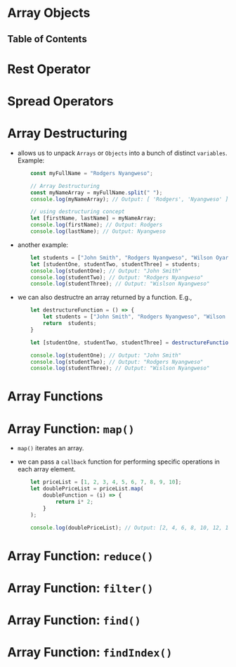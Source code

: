 # Array Objects

## Table of Contents

# Rest Operator 

# Spread Operators


# Array Destructuring
* allows us to unpack `Arrays` or `Objects` into a bunch of distinct `variables`. Example:

    ```js
        const myFullName = "Rodgers Nyangweso";

        // Array Destructuring
        const myNameArray = myFullName.split(" ");
        console.log(myNameArray); // Output: [ 'Rodgers', 'Nyangweso' ]

        // using destructuring concept
        let [firstName, lastName] = myNameArray;
        console.log(firstName); // Output: Rodgers
        console.log(lastName); // Output: Nyangweso
    ```
* another example:
    ```js
        let students = ["John Smith", "Rodgers Nyangweso", "Wilson Oyares"];
        let [studentOne, studentTwo, studentThree] = students;
        console.log(studentOne); // Output: "John Smith"
        console.log(studentTwo); // Output: "Rodgers Nyangweso"
        console.log(studentThree); // Output: "Wislson Nyangweso"
    ```
* we can also destructre an array returned by a function. E.g.,

    ```js
        let destructureFunction = () => {
            let students = ["John Smith", "Rodgers Nyangweso", "Wilson Oyares"];
            return  students;
        }

        let [studentOne, studentTwo, studentThree] = destructureFunction();

        console.log(studentOne); // Output: "John Smith"
        console.log(studentTwo); // Output: "Rodgers Nyangweso"
        console.log(studentThree); // Output: "Wislson Nyangweso"
    ```

# Array Functions

# Array Function: `map()`
* `map()` iterates an array. 
* we can pass a `callback` function for performing specific operations in each array element.

    ```js
        let priceList = [1, 2, 3, 4, 5, 6, 7, 8, 9, 10];
        let doublePriceList = priceList.map(
            doubleFunction = (i) => {
                return i* 2;
            }
        );

        console.log(doublePriceList); // Output: [2, 4, 6, 8, 10, 12, 14, 16, 18, 20]
    ```

# Array Function: `reduce()`

# Array Function: `filter()`


# Array Function: `find()`

# Array Function: `findIndex()`